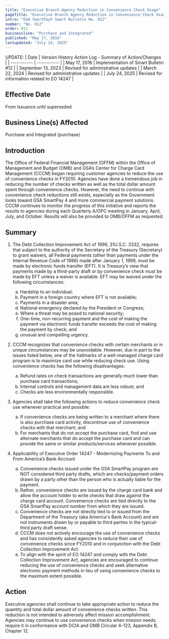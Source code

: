 ```yaml
---
title: "Executive Branch Agency Reduction in Convenience Check Usage"
pageTitle: "Executive Branch Agency Reduction in Convenience Check Usage"
intro: "GSA SmartPay® Smart Bulletin No. 012"
number: "No. 012"
order: 012
businessline: "Purchase and Integrated"
published: "May 17, 2016"
lastupdated: "July 24, 2025"
---
```


UPDATE:
| Date | Version History Action Log - Summary of Action/Changes |
| ----------- | ----------- |
| May 17, 2016 | Implementation of Smart Bulletin #12 |
| September 13, 2023 | Revised for administrative updates |
| March 22, 2024 | Revised for administrative updates |
| July 24, 2025 | Revised for information related to EO 14247 |

## Effective Date

From Issuance until superseded


## Business Line(s) Affected

Purchase and Integrated (purchase)


## Introduction

The Office of Federal Financial Management (OFFM) within the Office of Management and Budget (OMB) and GSA’s Center for Charge Card Management (CCCM) began requiring customer agencies to reduce the use of convenience checks in FY2010. Agencies have done a tremendous job in reducing the number of checks written as well as the total dollar amount spent through convenience checks. However, the need to continue with convenience check reductions still exists, especially as the Government looks toward GSA SmartPay 4 and more commercial payment solutions. CCCM continues to monitor the progress of this initiative and reports the results to agencies during each Quarterly A/OPC meeting in January, April, July, and October. Results will also be provided to OMB/OFFM as requested. 


## Summary

1. The Debt Collection Improvement Act of 1996, 31U.S.C. 3332, requires that subject to the authority of the Secretary of the Treasury (Secretary) to grant waivers, all Federal payments (other than payments under the Internal Revenue Code of 1986) made after January 1, 1999, must be made by electronic funds transfer (EFT). It is Treasury’s view that payments made by a third-party draft or by convenience check must be made by EFT unless a waiver is available. EFT may be waived under the following circumstances: 

    <ol type="a">
        <li>Hardship to an individual;</li>
        <li>Payment in a foreign country where EFT is not available;</li>
        <li>Payments in a disaster area;</li>
        <li>National emergency declared by the President or Congress;</li>
        <li>Where a threat may be posed to national security;</li>
        <li>One-time, non-recurring payment and the cost of making the payment via electronic funds transfer exceeds the cost of making the payment by check; and</li>
        <li>unusual and compelling urgency.</li>
    </ol>

2. CCCM recognizes that convenience checks with certain merchants or in unique circumstances may be unavoidable. However, due in part to the issues listed below, one of the hallmarks of a well-managed charge card program is to maximize card use while reducing check use. Using convenience checks has the following disadvantages: 

    <ol type="a">
        <li>Refund rates on check transactions are generally much lower than purchase card transactions; </li>
        <li>Internal controls and management data are less robust; and </li>
        <li>Checks are less environmentally responsible. </li>
    </ol>

3. Agencies shall take the following actions to reduce convenience check use whenever practical and possible: 
    <ol type="a">
        <li>If convenience checks are being written to a merchant where there is also purchase card activity, discontinue use of convenience checks with that merchant; and</li>
        <li>For merchants that do not accept the purchase card, find and use alternate merchants that do accept the purchase card and can provide the same or similar products/services whenever possible.</li>
    </ol>

4. Applicability of Executive Order 14247 - Modernizing Payments To and From America’s Bank Account 
    <ol type="a">
       <li>Convenience checks issued under the GSA SmartPay program are NOT considered third party drafts, which are checks/payment orders drawn by a party other than the person who is actually liable for the payment. </li>
        <li>Rather, convenience checks are issued by the charge card bank and allow the account holder to write checks that draw against the charge card account. Convenience checks are tied directly to the GSA SmartPay account number from which they are issued. </li>
        <li>Convenience checks are not directly tied to or issued from the Department of the Treasury (aka America's Bank Account) and are not instruments drawn by or payable to third parties in the typical-third party draft sense.</li>
        <li>CCCM does not actively encourage the use of convenience checks and has consistently asked agencies to reduce their use of convenience checks since FY2010 and in conjunction with the Debt Collection Improvement Act. </li>
        <li>To align with the spirit of EO 14247 and comply with the Debt Collection Improvement Act, agencies are encouraged to continue reducing the use of convenience checks and seek alternative electronic payment methods in lieu of using convenience checks to the maximum extent possible. </li>
    </ol>


## Action

Executive agencies shall continue to take appropriate action to reduce the quantity and total dollar amount of convenience checks written. This reduction is not intended to adversely affect mission accomplishment. Agencies may continue to use convenience checks when mission needs require it in conformance with DCIA and OMB Circular A-123, Appendix B, Chapter 12. 

